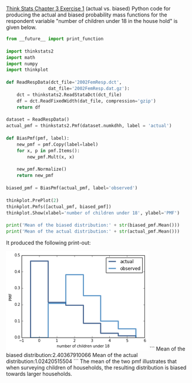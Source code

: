 [Think Stats Chapter 3 Exercise 1](http://greenteapress.com/thinkstats2/html/thinkstats2004.html#toc31) (actual vs. biased)
Python code for producing the actual and biased probability mass functions for the respondent variable "number of children under 18 in the house hold" is given below.
```python
from __future__ import print_function

import thinkstats2
import math
import numpy
import thinkplot

def ReadRespData(dct_file='2002FemResp.dct',
                dat_file='2002FemResp.dat.gz'):
    dct = thinkstats2.ReadStataDct(dct_file)
    df = dct.ReadFixedWidth(dat_file, compression='gzip')
    return df
    
dataset = ReadRespData()
actual_pmf = thinkstats2.Pmf(dataset.numkdhh, label = 'actual')

def BiasPmf(pmf, label):
    new_pmf = pmf.Copy(label=label)
    for x, p in pmf.Items():
        new_pmf.Mult(x, x)
        
    new_pmf.Normalize()
    return new_pmf

biased_pmf = BiasPmf(actual_pmf, label='observed')

thinkplot.PrePlot(2)
thinkplot.Pmfs([actual_pmf, biased_pmf])
thinkplot.Show(xlabel='number of children under 18', ylabel='PMF')

print('Mean of the biased distribution:' + str(biased_pmf.Mean()))
print('Mean of the actual distribution:' + str(actual_pmf.Mean()))
```
It produced the following print-out:  

<img src="Ex31.png" title="Ex31"/>
```
Mean of the biased distribution:2.40367910066
Mean of the actual distribution:1.02420515504
```
The mean of the two pmf illustrates that when surveying children of households, the resulting distribution is biased towards larger households.
